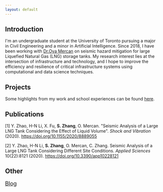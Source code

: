 ```yaml
---
layout: default
---
```

## Introduction

I'm an undergraduate student at the University of Toronto pursuing a major in Civil Engineering and a minor in Artificial Intelligence. Since 2018, I have been working with [Dr.Oya Mercan](https://civmin.utoronto.ca/home/about-us/directory/professors/oya-mercan/) on seismic hazard mitigation for large Liquefied Natural Gas (LNG) storage tanks. My research interest lies at the intersection of infrastructure and technology, and I hope to improve the efficiency and resilience of critical infrastructure systems using computational and data science techniques.

## Projects
Some highlights from my work and school experiences can be found [here](./projects.html).

## Publications
[1] Y. Zhao, H-N Li, X. Fu, **S. Zhang**, O. Mercan. "Seismic Analysis of a Large LNG Tank Considering the Effect of Liquid Volume". *Shock and Vibration* (2020). https://doi.org/10.1155/2020/8889055  

[2] Y. Zhao, H-N Li, **S. Zhang**, O. Mercan, C. Zhang. Seismic Analysis of a Large LNG Tank Considering Different Site Conditions. *Applied Sciences* 10(22):8121 (2020). https://doi.org/10.3390/app10228121

## Other
<span style="font-size:18px;">[Blog](./blog.html)</span>

<!-- <span style="font-size:18px;">[Blog](./blog.html)</span> for fun.-->

